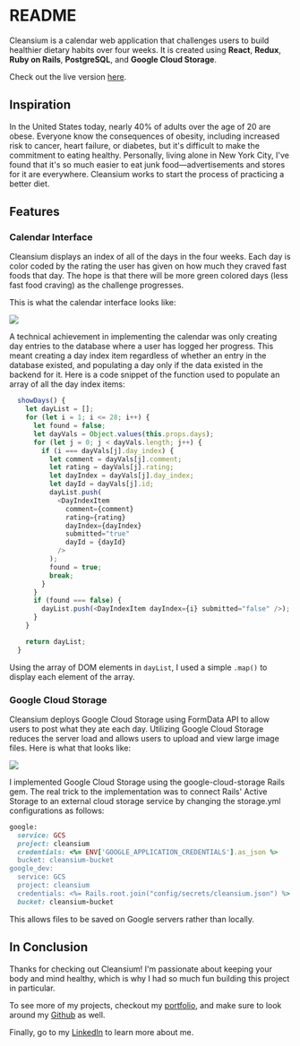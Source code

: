 # README

Cleansium is a calendar web application that challenges users to build healthier dietary habits over four weeks. It is created using **React**, **Redux**, **Ruby on Rails**, **PostgreSQL**, and **Google Cloud Storage**.

Check out the live version [here](https://cleansium.herokuapp.com/).

## Inspiration

In the United States today, nearly 40% of adults over the age of 20 are obese. Everyone know the consequences of obesity, including increased risk to cancer, heart failure, or diabetes, but it's difficult to make the commitment to eating healthy. Personally, living alone in New York City, I've found that it's so much easier to eat junk food—advertisements and stores for it are everywhere. Cleansium works to start the process of practicing a better diet.

## Features

### Calendar Interface

Cleansium displays an index of all of the days in the four weeks. Each day is color coded by the rating the user has given on how much they craved fast foods that day. The hope is that there will be more green colored days (less fast food craving) as the challenge progresses.

This is what the calendar interface looks like:

![](days_index_demo.gif)

A technical achievement in implementing the calendar was only creating day entries to the database where a user has logged her progress. This meant creating a day index item regardless of whether an entry in the database existed, and populating a day only if the data existed in the backend for it. Here is a code snippet of the function used to populate an array of all the day index items:

```JavaScript 
  showDays() {
    let dayList = [];
    for (let i = 1; i <= 28; i++) {
      let found = false;
      let dayVals = Object.values(this.props.days);
      for (let j = 0; j < dayVals.length; j++) {
        if (i === dayVals[j].day_index) {
          let comment = dayVals[j].comment;
          let rating = dayVals[j].rating;
          let dayIndex = dayVals[j].day_index;
          let dayId = dayVals[j].id;
          dayList.push(
            <DayIndexItem
              comment={comment}
              rating={rating}
              dayIndex={dayIndex}
              submitted="true"
              dayId = {dayId}
            />
          );
          found = true;
          break;
        }
      }
      if (found === false) {
        dayList.push(<DayIndexItem dayIndex={i} submitted="false" />);
      }
    }

    return dayList;
  }
```

Using the array of DOM elements in `dayList`, I used a simple `.map()` to display each element of the array.

### Google Cloud Storage

Cleansium deploys Google Cloud Storage using FormData API to allow users to post what they ate each day. Utilizing Google Cloud Storage reduces the server load and allows users to upload and view large image files. Here is what that looks like:

![](photo_upload_demo.gif)

I implemented Google Cloud Storage using the google-cloud-storage Rails gem. The real trick to the implementation was to connect Rails' Active Storage to an external cloud storage service by changing the storage.yml configurations as follows:

```Ruby
google:
  service: GCS
  project: cleansium
  credentials: <%= ENV['GOOGLE_APPLICATION_CREDENTIALS'].as_json %>
  bucket: cleansium-bucket
google_dev:
  service: GCS
  project: cleansium
  credentials: <%= Rails.root.join("config/secrets/cleansium.json") %>
  bucket: cleansium-bucket
```

This allows files to be saved on Google servers rather than locally.

## In Conclusion

Thanks for checking out Cleansium! I'm passionate about keeping your body and mind healthy, which is why I had so much fun building this project in particular.

To see more of my projects, checkout my [portfolio](https://jc4883.github.io/), and make sure to look around my [Github](https://github.com/jc4883) as well.

Finally, go to my [LinkedIn](https://www.linkedin.com/in/peterchoi24/) to learn more about me.
    
